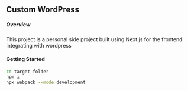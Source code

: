 ## Custom WordPress

##### Overview

This project is a personal side project built using Next.js for the frontend integrating with wordpress

#### Getting Started

```sh
cd target folder
npm i
npx webpack --mode development
```
